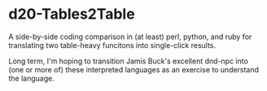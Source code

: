 d20-Tables2Table
================

A side-by-side coding comparison in (at least) perl, python, and ruby for translating two table-heavy funcitons into single-click results.

Long term, I'm hoping to transition Jamis Buck's excellent dnd-npc into (one or more of) these interpreted languages as an exercise to understand the language.
